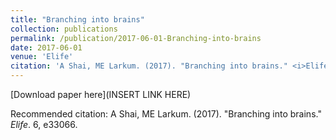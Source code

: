 ```yaml
---
title: "Branching into brains"
collection: publications
permalink: /publication/2017-06-01-Branching-into-brains
date: 2017-06-01
venue: 'Elife'
citation: 'A Shai, ME Larkum. (2017). "Branching into brains." <i>Elife</i>. 6, e33066.'
---
```

[Download paper here](INSERT LINK HERE)

Recommended citation: A Shai, ME Larkum. (2017). "Branching into brains." <i>Elife</i>. 6, e33066.
